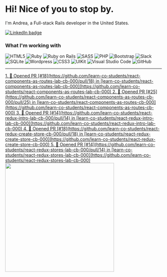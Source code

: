 # Hi! Nice of you to stop by.

I'm Andrea, a Full-stack Rails developer in the United States.

<a href="https://linkedin.com/in/andrea-jasper" target="blank"><img align="center" src="https://img.shields.io/badge/LinkedIn-0077B5?style=for-the-badge&logo=linkedin&logoColor=white" alt="LinkedIn badge" /></a>

### What I'm working with
<img alt="HTML5" src="https://img.shields.io/badge/-HTML5-E34F26?style=flat-square&logo=html5&logoColor=white" /> <img alt="Ruby" src="https://img.shields.io/badge/-RUBY-CC342D?style=flat-square&logo=ruby&logoColor=white" />  <img alt="Ruby on Rails" src="https://img.shields.io/badge/-RUBY_ON_RAILS-CC0000?style=flat-square&logo=ruby-on-rails&logoColor=white" /> <img alt="SASS" src="https://img.shields.io/badge/-SASS-CC6699?style=flat-square&logo=sass&logoColor=white" /> <img alt="PHP" src="https://img.shields.io/badge/-PHP-777BB4?style=flat-square&logo=php&logoColor=white" /> <img alt="Bootstrap" src="https://img.shields.io/badge/-BOOTSTRAP-7952B3?style=flat-square&logo=bootstrap&logoColor=white" /> <img alt="Slack" src="https://img.shields.io/badge/-SLACK-4A154B?style=flat-square&logo=slack&logoColor=white" /> <img alt="SQLite" src="https://img.shields.io/badge/-SQLITE-003B57?style=flat-square&logo=sqlite&logoColor=white" /> <img alt="Wordpress" src="https://img.shields.io/badge/-WORDPRESS-21759B?style=flat-square&logo=wordpress&logoColor=white" /> <img alt="CSS3" src="https://img.shields.io/badge/-CSS3-1572B6?style=flat-square&logo=css3&logoColor=white" /> <img alt="UIKit" src="https://img.shields.io/badge/-UIKIT-2396F3?style=flat-square&logo=uikit&logoColor=white" />
<img alt="Visual Studio Code" src="https://img.shields.io/badge/-VISUAL_STUDIO_CODE-2396F3?style=flat-square&logo=visual-studio-code&logoColor=white" /> <img alt="GitHub" src="https://img.shields.io/badge/-GITHUB-181717?style=flat-square&logo=github&logoColor=white" />

---

<p align=left>
  <a href="https://github.com/andreajasper/github-readme-stats" title="Go to Source">
    <!--START_SECTION:activity-->
1. 💪 Opened PR [#18](https://github.com/learn-co-students/react-components-as-routes-lab-cb-000/pull/18) in [learn-co-students/react-components-as-routes-lab-cb-000](https://github.com/learn-co-students/react-components-as-routes-lab-cb-000)
2. 💪 Opened PR [#25](https://github.com/learn-co-students/react-components-as-routes-cb-000/pull/25) in [learn-co-students/react-components-as-routes-cb-000](https://github.com/learn-co-students/react-components-as-routes-cb-000)
3. 💪 Opened PR [#14](https://github.com/learn-co-students/react-redux-intro-lab-cb-000/pull/14) in [learn-co-students/react-redux-intro-lab-cb-000](https://github.com/learn-co-students/react-redux-intro-lab-cb-000)
4. 💪 Opened PR [#18](https://github.com/learn-co-students/react-redux-create-store-cb-000/pull/18) in [learn-co-students/react-redux-create-store-cb-000](https://github.com/learn-co-students/react-redux-create-store-cb-000)
5. 💪 Opened PR [#14](https://github.com/learn-co-students/react-redux-stores-lab-cb-000/pull/14) in [learn-co-students/react-redux-stores-lab-cb-000](https://github.com/learn-co-students/react-redux-stores-lab-cb-000)
<!--END_SECTION:activity-->
    <img width="350" align="center" src="https://github-readme-stats.vercel.app/api?username=andreajasper&show_icons=true&theme=vision-friendly-dark">
  </a>
</p>
